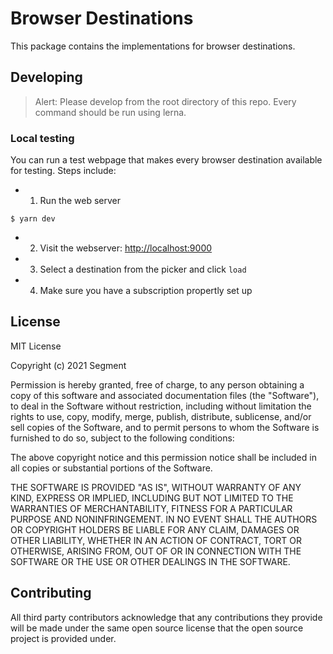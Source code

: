 # Browser Destinations

This package contains the implementations for browser destinations.

## Developing

> Alert: Please develop from the root directory of this repo. Every command should be run using lerna.

### Local testing

You can run a test webpage that makes every browser destination available for testing.
Steps include:

- 1. Run the web server

```
$ yarn dev
```

- 2. Visit the webserver: [http://localhost:9000](http://localhost:9000)
- 3. Select a destination from the picker and click `load`
- 4. Make sure you have a subscription propertly set up

## License

MIT License

Copyright (c) 2021 Segment

Permission is hereby granted, free of charge, to any person obtaining a copy
of this software and associated documentation files (the "Software"), to deal
in the Software without restriction, including without limitation the rights
to use, copy, modify, merge, publish, distribute, sublicense, and/or sell
copies of the Software, and to permit persons to whom the Software is
furnished to do so, subject to the following conditions:

The above copyright notice and this permission notice shall be included in all
copies or substantial portions of the Software.

THE SOFTWARE IS PROVIDED "AS IS", WITHOUT WARRANTY OF ANY KIND, EXPRESS OR
IMPLIED, INCLUDING BUT NOT LIMITED TO THE WARRANTIES OF MERCHANTABILITY,
FITNESS FOR A PARTICULAR PURPOSE AND NONINFRINGEMENT. IN NO EVENT SHALL THE
AUTHORS OR COPYRIGHT HOLDERS BE LIABLE FOR ANY CLAIM, DAMAGES OR OTHER
LIABILITY, WHETHER IN AN ACTION OF CONTRACT, TORT OR OTHERWISE, ARISING FROM,
OUT OF OR IN CONNECTION WITH THE SOFTWARE OR THE USE OR OTHER DEALINGS IN THE
SOFTWARE.

## Contributing

All third party contributors acknowledge that any contributions they provide will be made under the same open source license that the open source project is provided under.
